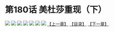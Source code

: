 # 第180话 美杜莎重现（下）
![](https://mhpic.xiaomingtaiji.net/comic/D/斗破苍穹拆分版/180话/1.jpg-zymk.middle.webp)
![](https://mhpic.xiaomingtaiji.net/comic/D/斗破苍穹拆分版/180话/2.jpg-zymk.middle.webp)
![](https://mhpic.xiaomingtaiji.net/comic/D/斗破苍穹拆分版/180话/3.jpg-zymk.middle.webp)
![](https://mhpic.xiaomingtaiji.net/comic/D/斗破苍穹拆分版/180话/4.jpg-zymk.middle.webp)
![](https://mhpic.xiaomingtaiji.net/comic/D/斗破苍穹拆分版/180话/5.jpg-zymk.middle.webp)
![](https://mhpic.xiaomingtaiji.net/comic/D/斗破苍穹拆分版/180话/6.jpg-zymk.middle.webp)
![](https://mhpic.xiaomingtaiji.net/comic/D/斗破苍穹拆分版/180话/7.jpg-zymk.middle.webp)
[【上一章】](./179.md)
[【目录】](./README.md)
[【下一章】](./181.md)

